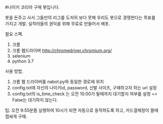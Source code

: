 #나이키 코리아 구매 봇입니다.

봇을 돈주고 사서 그들만의 리그를 도저히 보다 못해 우리도 봇으로 경쟁한다는 목표를 가지고 개발.
실착러들의 권익을 위해 무료로 만들어서 배포.

필요 스펙.
1. 크롬
2. 크롬 웹드라이버 http://chromedriver.chromium.org/
3. selenium
4. python 3.7

사용 방법.
1. 크롬 웹 드라이버를 nabot.py와 동일한 경로에 위치
2. config.txt에 자신의 나이키id, password, 신발 사이즈, 구매하고자 하는 url 설정
3. config.txt의 is_time_check 는 오전 10:00가 될때까지 대기할지 여부를 설정
  => False는 대기하지 않는다.
  
팁.
오전 9:55분쯤 실행하여 10시가 되면 자동으로 동작하도록 하고,
카드결제창이 뜰때 잽싸게 구매.

